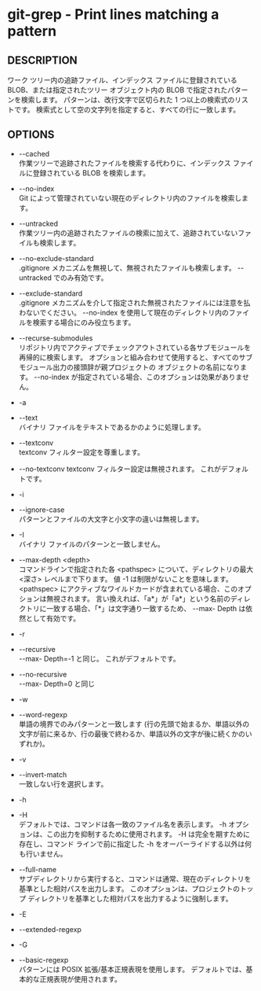# git-grep - Print lines matching a pattern

## DESCRIPTION

ワーク ツリー内の追跡ファイル、インデックス ファイルに登録されている BLOB、または指定されたツリー オブジェクト内の BLOB で指定されたパターンを検索します。 パターンは、改行文字で区切られた 1 つ以上の検索式のリストです。 検索式として空の文字列を指定すると、すべての行に一致します。

## OPTIONS

* --cached  
作業ツリーで追跡されたファイルを検索する代わりに、インデックス ファイルに登録されている BLOB を検索します。

* --no-index  
Git によって管理されていない現在のディレクトリ内のファイルを検索します。

* --untracked  
作業ツリー内の追跡されたファイルの検索に加えて、追跡されていないファイルも検索します。

* --no-exclude-standard  
.gitignore メカニズムを無視して、無視されたファイルも検索します。 --untracked でのみ有効です。

* --exclude-standard  
.gitignore メカニズムを介して指定された無視されたファイルには注意を払わないでください。 --no-index を使用して現在のディレクトリ内のファイルを検索する場合にのみ役立ちます。

* --recurse-submodules  
リポジトリ内でアクティブでチェックアウトされている各サブモジュールを再帰的に検索します。 <tree> オプションと組み合わせて使用すると、すべてのサブモジュール出力の接頭辞が親プロジェクトの <tree> オブジェクトの名前になります。 --no-index が指定されている場合、このオプションは効果がありません。

* -a
* --text  
バイナリ ファイルをテキストであるかのように処理します。

* --textconv  
textconv フィルター設定を尊重します。

* --no-textconv
textconv フィルター設定は無視されます。 これがデフォルトです。

* -i
* --ignore-case  
パターンとファイルの大文字と小文字の違いは無視します。

* -I  
バイナリ ファイルのパターンと一致しません。

* --max-depth \<depth>  
コマンドラインで指定された各 \<pathspec> について、ディレクトリの最大 <深さ> レベルまで下ります。 値 -1 は制限がないことを意味します。 \<pathspec> にアクティブなワイルドカードが含まれている場合、このオプションは無視されます。 言い換えれば、「a*」が「a*」という名前のディレクトリに一致する場合、「*」は文字通り一致するため、 --max- Depth は依然として有効です。

* -r
* --recursive  
--max- Depth=-1 と同じ。 これがデフォルトです。

* --no-recursive  
--max- Depth=0 と同じ

* -w
* --word-regexp  
単語の境界でのみパターンと一致します (行の先頭で始まるか、単語以外の文字が前に来るか、行の最後で終わるか、単語以外の文字が後に続くかのいずれか)。

* -v
* --invert-match  
一致しない行を選択します。

* -h
* -H  
デフォルトでは、コマンドは各一致のファイル名を表示します。 -h オプションは、この出力を抑制するために使用されます。 -H は完全を期すために存在し、コマンド ラインで前に指定した -h をオーバーライドする以外は何も行いません。

* --full-name  
サブディレクトリから実行すると、コマンドは通常、現在のディレクトリを基準とした相対パスを出力します。 このオプションは、プロジェクトのトップ ディレクトリを基準とした相対パスを出力するように強制します。

* -E  
* --extended-regexp
* -G
* --basic-regexp  
パターンには POSIX 拡張/基本正規表現を使用します。 デフォルトでは、基本的な正規表現が使用されます。
